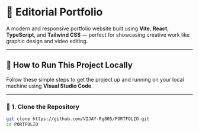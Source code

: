 # 🎨 Editorial Portfolio

A modern and responsive portfolio website built using **Vite**, **React**, **TypeScript**, and **Tailwind CSS** — perfect for showcasing creative work like graphic design and video editing.

---

## 🚀 How to Run This Project Locally

Follow these simple steps to get the project up and running on your local machine using **Visual Studio Code**.

---

### 🔧 1. Clone the Repository

```bash
git clone https://github.com/VIJAY-Rg805/PORTFOLIO.git
cd PORTFOLIO
